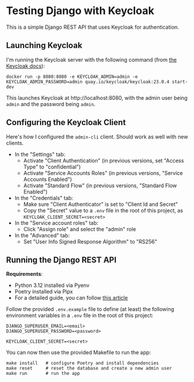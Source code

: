 # Testing Django with Keycloak

This is a simple Django REST API that uses Keycloak for authentication.

## Launching Keycloak

I'm running the Keycloak server with the following command
(from [the Keycloak docs](https://www.keycloak.org/getting-started/getting-started-docker)):

```
docker run -p 8080:8080 -e KEYCLOAK_ADMIN=admin -e KEYCLOAK_ADMIN_PASSWORD=admin quay.io/keycloak/keycloak:23.0.4 start-dev
```

This launches Keycloak at http://localhost:8080, with the admin user being `admin` and the password being `admin`.

## Configuring the Keycloak Client

Here's how I configured the `admin-cli` client. Should work as well with new clients.

- In the "Settings" tab:
    - Activate "Client Authentication" (in previous versions, set "Access Type" to "confidential")
    - Activate "Service Accounts Roles" (in previous versions, "Service Accounts Enabled")
    - Activate "Standard Flow" (in previous versions, "Standard Flow Enabled")
- In the "Credentials" tab:
    - Make sure "Client Authenticator" is set to "Client Id and Secret"
    - Copy the "Secret" value to a `.env` file in the root of this project, as `KEYCLOAK_CLIENT_SECRET=<secret>`
- In the "Service account roles" tab:
    - Click "Assign role" and select the "admin" role
- In the "Advanced" tab:
    - Set "User Info Signed Response Algorithm" to "RS256"

## Running the Django REST API

**Requirements**:

- Python 3.12 installed via Pyenv
- Poetry installed via Pipx
- For a detailed guide, you can follow [this article](https://blog.marcosalonso.dev/perfect-python-environment/)

Follow the provided `.env.example` file to define (at least) the following environment variables
in a `.env` file in the root of this project:

```
DJANGO_SUPERUSER_EMAIL=<email>
DJANGO_SUPERUSER_PASSWORD=<password>

KEYCLOAK_CLIENT_SECRET=<secret>
```

You can now then use the provided Makefile to run the app:

```
make install   # configure Poetry and install dependencies
make reset     # reset the database and create a new admin user
make run       # run the app
```
